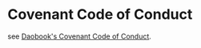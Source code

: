 # Covenant Code of Conduct

see [Daobook's Covenant Code of Conduct](https://daobook.github.io/.github/CODE_OF_CONDUCT.html).